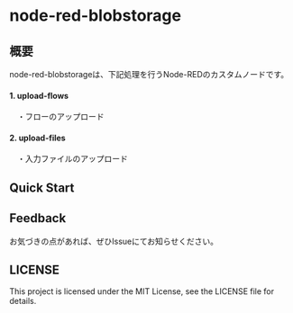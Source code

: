 # node-red-blobstorage

## 概要
node-red-blobstorageは、下記処理を行うNode-REDのカスタムノードです。

#### 1. upload-flows

&emsp;・フローのアップロード

#### 2. upload-files

&emsp;・入力ファイルのアップロード

## Quick Start

## Feedback
お気づきの点があれば、ぜひIssueにてお知らせください。

## LICENSE
This project is licensed under the MIT License, see the LICENSE file for details.